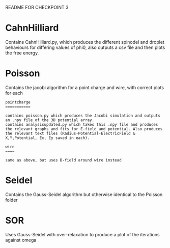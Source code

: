 README FOR CHECKPOINT 3

CahnHilliard
============

Contains CahnHilliard.py, which produces the different spinodel and droplet behaviours for differing values of phi0, also outputs a csv file and then plots the free energy.

Poisson
=======

Contains the jacobi algorithm for a point charge and wire, with correct plots for each

	pointcharge
	===========
	
	contains poisson.py which produces the Jacobi simulation and outputs an .npy file of the 3D potential array.
	contains analysisupdated.py which takes this .npy file and produces the relevant graphs and fits for E-field and potential. Also produces the relevant text files (Radius-Potential-ElectricField & X,Y,Potential, Ex, Ey saved in each). 
	
	wire
	====
	
	same as above, but uses B-field around wire instead
	
Seidel
======

Contains the Gauss-Seidel algorithm but otherwise identical to the Poisson folder

SOR
===

Uses Gauss-Seidel with over-relaxation to produce a plot of the iterations against omega
	
	
